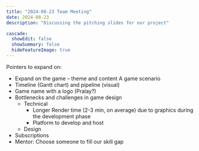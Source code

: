 ```yaml
---
title: "2024-08-23 Team Meeting"
date: 2024-08-23
description: "Discussing the pitching slides for our project"

cascade:
  showEdit: false
  showSummary: false
  hideFeatureImage: true
---
```

Pointers to expand on:
- Expand on the game – theme and content
A game scenario
- Timeline (Gantt chart) and pipeline (visual)
- Game name with a logo (Pralay?)
- Bottlenecks and challenges in game design
    - Technical
        - Longer Render time (2-3 min, on average) due to graphics during the development phase
        - Platform to develop and host
    - Design
- Subscriptions
- Mentor: Choose someone to fill our skill gap
